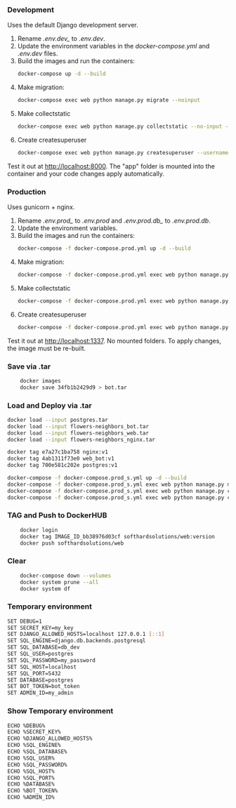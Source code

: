 ### Development

Uses the default Django development server.

1. Rename *.env.dev_* to *.env.dev*.
2. Update the environment variables in the *docker-compose.yml* and *.env.dev* files.
3. Build the images and run the containers:
    ```sh
    docker-compose up -d --build
    ```
4. Make migration:
    ```sh
    docker-compose exec web python manage.py migrate --noinput
    ```
5. Make collectstatic
    ```sh
    docker-compose exec web python manage.py collectstatic --no-input --clear
    ```
6. Create createsuperuser
    ```sh
    docker-compose exec web python manage.py createsuperuser --username Sikorskiy --email numbern19@gmail.com
    ```
Test it out at [http://localhost:8000](http://localhost:8000). The "app" folder is mounted into the container and your code changes apply automatically.

### Production
Uses gunicorn + nginx.
1. Rename *.env.prod_* to *.env.prod* and *.env.prod.db_* to *.env.prod.db*. 
2. Update the environment variables.
3. Build the images and run the containers:
    ```sh
    docker-compose -f docker-compose.prod.yml up -d --build
    ```
4. Make migration:
    ```sh
    docker-compose -f docker-compose.prod.yml exec web python manage.py migrate --noinput
    ```
5. Make collectstatic
    ```sh
    docker-compose -f docker-compose.prod.yml exec web python manage.py collectstatic --no-input --clear
    ```
6. Create createsuperuser
    ```sh
    docker-compose -f docker-compose.prod.yml exec web python manage.py createsuperuser --username sikorskiy --email numbern19@gmail.com
    ```
Test it out at [http://localhost:1337](http://localhost:1337). No mounted folders. To apply changes, the image must be re-built.

### Save via .tar 
```sh
    docker images
    docker save 34fb1b2429d9 > bot.tar
```
### Load and Deploy via .tar 
```sh
docker load --input postgres.tar
docker load --input flowers-neighbors_bot.tar
docker load --input flowers-neighbors_web.tar
docker load --input flowers-neighbors_nginx.tar

docker tag e7a27c1ba758 nginx:v1
docker tag 4ab1311f73e0 web_bot:v1
docker tag 700e581c202e postgres:v1

docker-compose -f docker-compose.prod_s.yml up -d --build
docker-compose -f docker-compose.prod_s.yml exec web python manage.py migrate --noinput
docker-compose -f docker-compose.prod_s.yml exec web python manage.py collectstatic --no-input --clear
docker-compose -f docker-compose.prod_s.yml exec web python manage.py createsuperuser --username sikorskiy --email numbern19@gmail.com
```
### TAG and Push to DockerHUB 
```sh
    docker login
    docker tag IMAGE_ID_bb38976d03cf softhardsolutions/web:version
    docker push softhardsolutions/web
```
### Clear
```sh
    docker-compose down --volumes
    docker system prune --all
    docker system df
```

### Temporary environment
```sh
SET DEBUG=1
SET SECRET_KEY=my_key
SET DJANGO_ALLOWED_HOSTS=localhost 127.0.0.1 [::1]
SET SQL_ENGINE=django.db.backends.postgresql
SET SQL_DATABASE=db_dev
SET SQL_USER=postgres
SET SQL_PASSWORD=my_password
SET SQL_HOST=localhost
SET SQL_PORT=5432
SET DATABASE=postgres
SET BOT_TOKEN=bot_token
SET ADMIN_ID=my_admin
```
### Show Temporary environment
```sh
ECHO %DEBUG%
ECHO %SECRET_KEY%
ECHO %DJANGO_ALLOWED_HOSTS%
ECHO %SQL_ENGINE%
ECHO %SQL_DATABASE%
ECHO %SQL_USER%
ECHO %SQL_PASSWORD%
ECHO %SQL_HOST%
ECHO %SQL_PORT%
ECHO %DATABASE%
ECHO %BOT_TOKEN%
ECHO %ADMIN_ID% 
```
